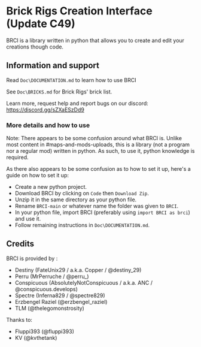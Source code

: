 # Brick Rigs Creation Interface (Update C49)

BRCI is a library written in python that allows you to create and edit your creations though code.


## Information and support


Read `Doc\DOCUMENTATION.md` to learn how to use BRCI

See `Doc\BRICKS.md` for Brick Rigs' brick list.

Learn more, request help and report bugs on our discord: https://discord.gg/sZXaESzDd9


### More details and how to use


Note: There appears to be some confusion around what BRCI is.
Unlike most content in #maps-and-mods-uploads, this is a library (not a program nor a regular mod) written in python.
As such, to use it, python knowledge is required.

As there also appears to be some confusion as to how to set it up, here's a guide on how to set it up:

- Create a new python project.
- Download BRCI by clicking on `Code` then `Download Zip`.
- Unzip it in the same directory as your python file.
- Rename `BRCI-main` or whatever name the folder was given to `BRCI`.
- In your python file, import BRCI (preferably using `import BRCI as brci`) and use it.
- Follow remaining instructions in `Doc\DOCUMENTATION.md`.


## Credits 

BRCI is provided by :
- Destiny (FateUnix29 / a.k.a. Copper / @destiny_29)
- Perru (MrPerruche / @perru_)
- Conspicuous (AbsolutelyNotConspicuous / a.k.a. ANC / @conspicuous.develops)
- Spectre (Inferna829 / @spectre829)
- Erzbengel Raziel (@erzbengel_raziel)
- TLM (@thelegomonstrosity)

Thanks to:
- Fluppi393 (@fluppi393)
- KV (@kvthetank)